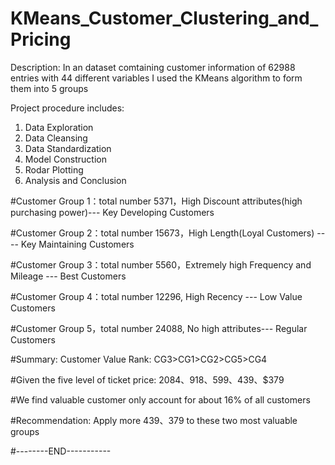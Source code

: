 # KMeans_Customer_Clustering_and_Pricing

Description:
In an dataset comtaining customer information of 62988 entries with 44 different variables
I used the KMeans algorithm to form them into 5 groups

Project procedure includes:
1. Data Exploration
2. Data Cleansing
3. Data Standardization
4. Model Construction
5. Rodar Plotting
6. Analysis and Conclusion

#Customer Group 1：total number 5371，High Discount attributes(high purchasing power)--- Key Developing Customers

#Customer Group 2：total number 15673，High Length(Loyal Customers) ---- Key Maintaining Customers

#Customer Group 3：total number 5560，Extremely high Frequency and Mileage --- Best Customers

#Customer Group 4：total number 12296, High Recency --- Low Value Customers 

#Customer Group 5，total number 24088, No high attributes--- Regular Customers

#Summary: Customer Value Rank: CG3>CG1>CG2>CG5>CG4

#Given the five level of ticket price: $2084、$918、$599、$439、$379

#We find valuable customer only account for about 16% of all customers

#Recommendation: Apply more $439、$379 to these two most valuable groups


#--------END-----------
